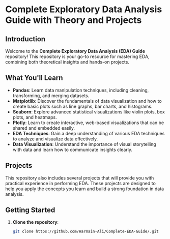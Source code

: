 # Complete Exploratory Data Analysis Guide with Theory and Projects

## Introduction

Welcome to the **Complete Exploratory Data Analysis (EDA) Guide** repository! This repository is your go-to resource for mastering EDA, combining both theoretical insights and hands-on projects. 

## What You'll Learn

- **Pandas**: Learn data manipulation techniques, including cleaning, transforming, and merging datasets.
- **Matplotlib**: Discover the fundamentals of data visualization and how to create basic plots such as line graphs, bar charts, and histograms.
- **Seaborn**: Explore advanced statistical visualizations like violin plots, box plots, and heatmaps.
- **Plotly**: Learn to create interactive, web-based visualizations that can be shared and embedded easily.
- **EDA Techniques**: Gain a deep understanding of various EDA techniques to analyze and visualize data effectively.
- **Data Visualization**: Understand the importance of visual storytelling with data and learn how to communicate insights clearly.

## Projects

This repository also includes several projects that will provide you with practical experience in performing EDA. These projects are designed to help you apply the concepts you learn and build a strong foundation in data analysis.

## Getting Started

1. **Clone the repository**:
   ```bash
   git clone https://github.com/Harmain-Ali/Complete-EDA-Guide/.git

